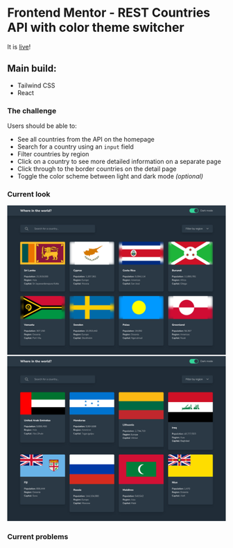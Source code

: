 
# Frontend Mentor - REST Countries API with color theme switcher 

It is [live](https://eleswastaken-front-end-countries-api-gui.netlify.app/)!

## Main build: 
- Tailwind CSS
- React

### The challenge

Users should be able to:

- See all countries from the API on the homepage
- Search for a country using an `input` field
- Filter countries by region
- Click on a country to see more detailed information on a separate page
- Click through to the border countries on the detail page
- Toggle the color scheme between light and dark mode *(optional)*

### Current look

![](./screenshots/2.png)
![](./screenshots/1.png)


### Current problems